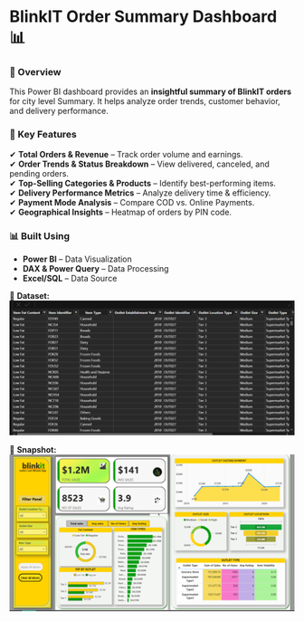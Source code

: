# BlinkIT Order Summary Dashboard 📊

### 🚀 Overview  
This Power BI dashboard provides an **insightful summary of BlinkIT orders** for city level Summary. It helps analyze order trends, customer behavior, and delivery performance.

### 🔹 Key Features  
✔ **Total Orders & Revenue** – Track order volume and earnings.  
✔ **Order Trends & Status Breakdown** – View delivered, canceled, and pending orders.  
✔ **Top-Selling Categories & Products** – Identify best-performing items.  
✔ **Delivery Performance Metrics** – Analyze delivery time & efficiency.  
✔ **Payment Mode Analysis** – Compare COD vs. Online Payments.  
✔ **Geographical Insights** – Heatmap of orders by PIN code.  

### 📊 Built Using  
- **Power BI** – Data Visualization  
- **DAX & Power Query** – Data Processing  
- **Excel/SQL** – Data Source  
  
📂 **Dataset:** ![](2.PNG)

📂 **Snapshot:** ![](1.PNG)
